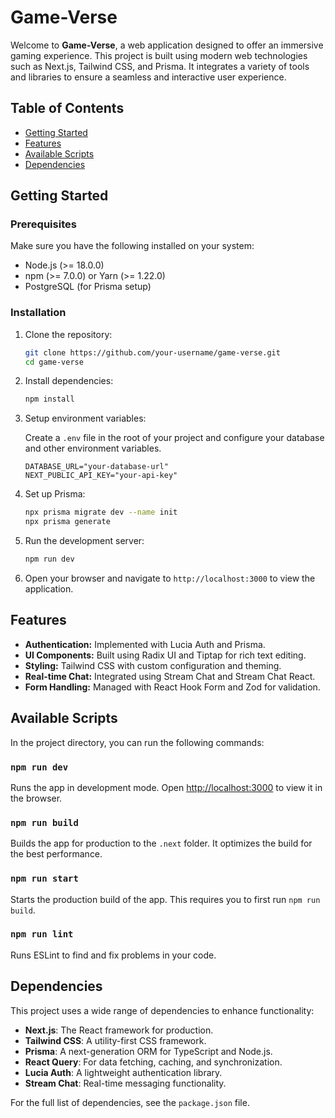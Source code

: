 # Game-Verse

Welcome to **Game-Verse**, a web application designed to offer an immersive gaming experience. This project is built using modern web technologies such as Next.js, Tailwind CSS, and Prisma. It integrates a variety of tools and libraries to ensure a seamless and interactive user experience.

## Table of Contents

- [Getting Started](#getting-started)
- [Features](#features)
- [Available Scripts](#available-scripts)
- [Dependencies](#dependencies)

## Getting Started

### Prerequisites


Make sure you have the following installed on your system:

- Node.js (>= 18.0.0)
- npm (>= 7.0.0) or Yarn (>= 1.22.0)
- PostgreSQL (for Prisma setup)

### Installation

1. Clone the repository:

   ```bash
   git clone https://github.com/your-username/game-verse.git
   cd game-verse
   ```

2. Install dependencies:

   ```bash
   npm install
   ```

3. Setup environment variables:

   Create a `.env` file in the root of your project and configure your database and other environment variables.

   ```env
   DATABASE_URL="your-database-url"
   NEXT_PUBLIC_API_KEY="your-api-key"
   ```

4. Set up Prisma:

   ```bash
   npx prisma migrate dev --name init
   npx prisma generate
   ```

5. Run the development server:

   ```bash
   npm run dev
   ```

6. Open your browser and navigate to `http://localhost:3000` to view the application.

## Features

- **Authentication:** Implemented with Lucia Auth and Prisma.
- **UI Components:** Built using Radix UI and Tiptap for rich text editing.
- **Styling:** Tailwind CSS with custom configuration and theming.
- **Real-time Chat:** Integrated using Stream Chat and Stream Chat React.
- **Form Handling:** Managed with React Hook Form and Zod for validation.

## Available Scripts

In the project directory, you can run the following commands:

### `npm run dev`

Runs the app in development mode.
Open [http://localhost:3000](http://localhost:3000) to view it in the browser.

### `npm run build`

Builds the app for production to the `.next` folder.
It optimizes the build for the best performance.

### `npm run start`

Starts the production build of the app.
This requires you to first run `npm run build`.

### `npm run lint`

Runs ESLint to find and fix problems in your code.

## Dependencies

This project uses a wide range of dependencies to enhance functionality:

- **Next.js**: The React framework for production.
- **Tailwind CSS**: A utility-first CSS framework.
- **Prisma**: A next-generation ORM for TypeScript and Node.js.
- **React Query**: For data fetching, caching, and synchronization.
- **Lucia Auth**: A lightweight authentication library.
- **Stream Chat**: Real-time messaging functionality.

For the full list of dependencies, see the `package.json` file.
